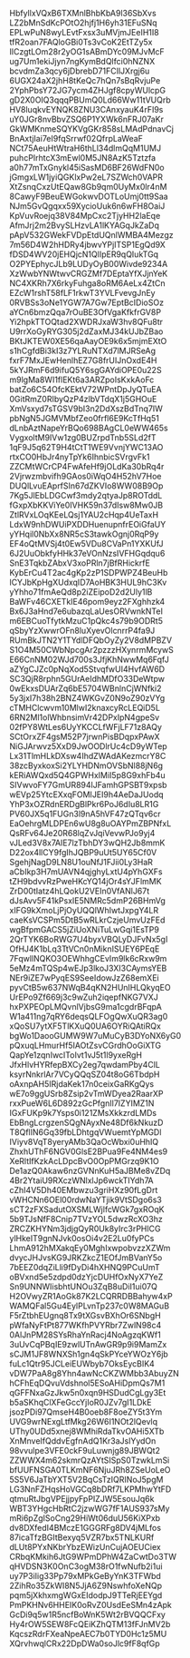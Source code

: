 HbfyllxVQxB6TXMnlBhbKbA9l36SbXvs
LZ2bMnSdKcPOtO2hjfj1H6yh31EFuSNq
EPLwPuN8wyLEvtFxsx3uMVjmJEeIH1I8
tfR2oan7FAQloGBi0Ts3vCoK2EtTZy5x
IlCzgtLOm28r2yOG1sABmDYc09MJvMcF
ug7Um1ekiJjyn7ngKymBdQlfci0hNZNX
bcvdmZa3qcy6jDbrebD71FCIlJXrgj6u
6UGX24aX2jhH8tKeQc7hQn7sBqRvjuPe
2YphPbsY72JG7ycm4ZHJgf8cpyWUlcpG
gD2X0OIQ3qqqPBUmQ0Ld66Ww11tVUQrb
HV8luqkvEYNQK8ZNU3CAnxyauK4rFI9s
uY0JGr8nvBbvZSQ6P1YXWk6nFRJ07aKr
GkWMKnmeSQYKVgGKr858sLMAdPdnavCj
BnAxtjIai7eI9fqSrrwf02QfrpLaWeaF
NCt75AeuHtWtraH6thLl34dlmQqM1UMJ
puhcPIrhtcX3mEwl0M5JN8AzK5Tztzfa
a0h77mTxGnykl45iSasMD6BF26WdFN0o
jGmgxLW1jyiQGKlxPw2eL7SZWch0VAPR
XtZsnqCxzUtEQaw8Gb9qm0UyMx0lr4nM
8CawyF9BeuEWGokwvDOTLoUmj0tt9Saa
NJm5GvQgqxx59XycioUuk6n6wFH8OaiJ
KpVuvRoejq38V84MpCxc2TjyHH2laEqe
AfmJrj2m2BvySLHzvLA1lKYAGqJkZaDq
pApV532GWekFVDpEtdUQnlWMBA4Mezgz
7m56D4W2hHDRy4jbwvYPjITSP1EgQd9X
fDSD4WV20jEHQjcN1QlIpER9qQIukTGq
O2PYEphycJLb9LUDyOyB00Wivde9234A
XzWwbYNWtwvCRGZMf7DEptaYfXJjnYeK
NC4XKRh7X6rkyFuhga8oRM6AeLx4ZtCn
EZcW1rshT58fLF1rkwT3YVLFvevgJnEy
0RVBSs3oNe1YGW7A7Gw7EptBcIDioSOz
aYCn6bmzQqa7rOuBE3OfVgaKfkfrGV8P
Yi2hpkTTOQtad2XWDRJxaW3hv8QFu8tr
U9rrXoGyRYG305j2dZaxMJ34kUJbZBao
BKtJKTEW0XE56qaAayOE9k6x5mjmEXtO
s1hCgfdBi3kI3z7YLRuNTXd7lMJRSeAg
fxrF7MxJEwHenlhEZ7G8frUIJnOxdE4H
5kYJRmF6d9ifuQ5Y6sgGAYdiOPE0u22S
m9lgMa8WI1flEKt6a3ARZpoIsKxkAoFc
batZo6C54OfcKEktV72WPntDpJyQTuEA
0GitRmZ0RIbyQzP4zlbVTdqX1j5GHOuE
XmVsxyd7sTGSV9bI3n2DdXszBdTnq7IW
pbNgN5JGMVMbfZeo0frfl6E9KcTfHq51
dLnbAztNapeYrBQo698BAgCL0eWW465s
VygxoltM9IVw1zg0BUZrpdTnb5SLd2fT
1qF9J5q62T9H4tCtT1WE9VvnjYWC13AO
rtxCO0HbJr4nyTpYk6IhnbicSVrgvFk1
ZZCMtWCrCP4FwAfeHf9jOLdKa30bRq4r
2Vjrwzmbvifh9GAos0iWqO4H52hV7Hoe
DUQlLvuEAprfSIn67dZKVIo8WW08B9Op
7Kg5JlEbLDGCwf3mdy2qtyaJp8ROTddL
fGxpXbKKViYe0IVHK59n37dIsw8Mw0JB
ZtlRVxLOqKEeLQsj1YAU2cHqp4UeTaxH
LdxW9nhDWUiPXDDHuenupnfrEOiGfaUY
yYHqil0NbXx8NR5cS3tawkOgnj0RqP9y
EF4oQtMVSj4t0Ew5VDu8CVaPn1YXKUfJ
6J2UuObkfyHHk37eVOnNzsIVFHGqdqu6
SnE3TqkbZAbxV3xoPRln7jBfRHickrfE
KybErCu4T2ac4gKp2zP1SDPWPZ4BeuHb
lCYJbKpHgXUdxqID7AoHBK3HUL9hC3Kv
yYhho71fmAeQd8p2iZEipoD2d2Uly1lB
BaWFv46CXETkIE46pom9eyz2FXghhzk4
Bx6J3aHnd7e6ubazqLaUesORVwnkNTeI
m6EBCuoTfytkMzuC1pQkc4s79b9ODRt5
qSbyYzXwwrOFn8luXyevOlcnrrP4fa9J
RUmBkJTN2Y1TYdlDFQbOyZy2V8dMPBZV
S1O4M50CWbNpcgAr2pzzzHXynrmMcywS
E66CnNM02WJd700s3JfjKhNwwMq6FqfJ
aZYgCJZc0pNqXod5StvqfwUI4HvfAW6D
SC3QjR8rphn5GUrAeIdhMDfO33DeWtpw
0wEkxsDUArZq6bE5704WBnlnCjWNfki2
5y3jxI7h38h2BNZ4WKGvZ0N9oZ90zVYg
cTMHClcwvm10MlwI2knaxcyRcLEQiD5L
6RN2Ml1olWhbnsimVr42DPxIpN4gpeSv
02fPY8WtLes6UyYKCCLfWFjLF71z8AQy
SCtOrxZF4gsM52P7jrwnPisBDqpxPAwX
NiGJArwvz5XxD9JwOODlrUc4cD9yWTep
Lx31TlmHLkDXsw4IhdZWAdAKezmcrY8C
38zcByxkoxSi2YLYHDNmOVSbNl88jN6g
kERiAWQxd5Q4GPWHxIMiI5p8G9xhFb4u
SIVwvoFY7GmUR894lJFamhGPSBT9xpsb
wEVp25YtcEXxqFOMIJEI9h4AeDaJUodq
YhP3xOZRdnERDgBlPkr6PoJ6dIu8LR1G
PV60JX5q1FUGn3l9nA5hVF47zQTqv6cr
EaOehrgMLDPEn6wU8g8uOAYPmZBPNfxL
QsRFv64Je20R68lqZvJqiVevwPJo9yj4
vJLed3V8x7AIE7lzTbhDY3wQH2Jb8mmK
D22ox4llCY9fgIhJQBP9uUt5UY65Cf0V
SgehjNagD9LN8U1ouNfJ1FJii0Ly3HaR
aCbIkp3H7mUAVN4qjghyLxtU4pYhGXFs
tZH9bdvvRzPweHKcYQ14jOr4sYJFlmMK
ZrD00tIatz4hLQokU2VEIn0VfANlJ67t
dJsAvv5F41kPsxIE5NMRc5dmP26BHmVg
xIFG9kXmoLjPjOyUQQlWhIwtJxpgY4LR
caeKsVCSPm5DtB5wRLkrCzjeUmvUzFEd
wgBfpmGACS5jZiUoXNiTuLwGqi1EsTP9
2QrTYK6BoRWG7U4byxVBQLyDJFvNx5gI
OfHJ4K1bLq3TtVCn0nMiknISUEY6PEqE
7FqwllNQKO3OEWhhgCEvIm9lk6cRxw9m
5eMz4mTQSp4wEJp3lkoJ3XI3CAymsYEB
NEr9iZE7wPyqES9SeeIdowJzZ68emXEi
pyvCtB5w637NWqB4qKN2HUnIHLQkyqEO
UrEPo9Zf669j3c9wZuh2iqepfNKG7VXJ
hxPXPEOpLMQvnlVjbsG9ma1cgdrBFqpA
W1a411ng7qRY6deqsQLFOgQwXuQR3ag0
xQoSU7ytXF5TlKXuQ0UA6OYRiQAtiRQx
bgWo1DaooGUMW9W7uMuCyB3DYoNX6yG0
pQxuqLHmurHf5IAOtZsvCGrdhOoGiXTG
QapYe1zqnIwcIToIvt1vJ5t1l9yxeRgH
JfxHlvHYRfepBXCy2eg7qwdamPby4ClL
ksyrNnkrlAr7VCyQQqSZ04t8oG6TbdpH
oAxnpAH5IRjdaKek17n0ceixGaRKgQys
wE7o9ggUSrb8Zsip2vTmWDyea2RaarXP
rxxPueW6L6D892zGcPfgnIl7IZYIMZ1N
IGxFUKp9k7Ysps0i121ZMsXkkzrdLMDs
EbBngLcrgzenSQgNAyxNe48Df6kNkuzD
T8QflIN6Gq39fbLDhtgqVWuemtYpMGDl
IViyv8VqT8yeryAMb3QaOcWbxi0uHhIQ
ZhxhUThF6NGV0GlsE2BPua9Fe4NM4es9
XeRltIfKzkAcLDpcBvO0OpPMGrzq9K1O
De1azQ0Akaw6nzGVNnKuH5aJBMe8vZDq
4Br2YtaiU9RXczWNlxlJp6wckTIYdh7A
cZhI4V5Dh40EMbwzu3griHXz90fLgDrt
vWHCNn6OEl00rdwNaYTjik9VtSDgo6s3
sCT2zFXSadutOXSMLWjlfcWGk7gxROqK
5b9TJsNfF8Cnip7TVzYOL5dwzRcXO3hz
ZRCZKHYNm3jdjgQyR0Uk8yIrc3rPHlCG
ylHkeIT9gnNJvk0osOi4v2E2Lu0fyPCs
LhmA912hMXakqEy0MghIxwpobvzzXZWm
dvycJHJvsKG9JRKZkcZ1EOfJmBVanY5o
7bEEZ0dqZiLli9fDyDi4hXHNQ9PCuUmT
oBVxnd5e5zdpd0dzYjcDUHfOxNyX7YeZ
Sn9UNNWIisbhtUNOu3ZqB8uDiI1ui07Q
H2OVwyZR1AoGk87K2LCQRRDBBahyw4xP
WAMQFal5Gu4EylPLvnTp237c0W8MAGuB
F5rZtbhEUgnq8Tx9tXGsvBXhOr6SNbgH
pWfaNyFtPt877WKfhPVYRbr7ZwlN98c4
0AlJnPM28SYsRhaYnRacj4NoAgzqKWf1
3uUvCqPBqIE9zwlUTnAwGR9p9i9MamZx
sCJM1JF8WNXSh1gn4qSkPYceYWOzY6jb
fuLc1Qtr95JCLeiEUWbyb7OksEycBIK4
vDW7PaA8g8Yhn4awNcCKZWMbb3AbuyZN
hCFhEqDQvuVdshnol5ESoAHiDpmQs7M1
qGFFNxaGzJkw5n0xqn9HSDudCgLgy3Et
b5aSKhqClXFeGccYjIoR0JZv7gI1LDkE
jsozPDi97QmseH4B0oeb8F8oeZY5t3Ym
UVG9wrNExgLtfMkg26W6I1NOt2lQevlq
UThy0UDd5xnej8WMhiRdaTkvOAHi5XTb
XnMnveIfQddvEgfnAdQ1Kr3aJslYydOn
98vvulpe3VFE0ckF9uLuwnjg89JBWQt2
ZZWWX4m62skmrQzAYtSISpS0TzwkLmSi
bfUUFNSGA0TLKmNF6NjuJRh8ZSeUoLeO
5S5V6JaTbYXT5V2BqCsTzIQRINoJ5pgM
LG3NnFZHqsHoVGCq8bDRf7LKPMhwYtFD
qtmuRtJbgVPEjjpyFpPIZJW5EsouJq6k
WBT3YHgcHbRtC2jzwWG7fF1AUS937sMy
mRi6pZgISoCng29HiWt06duU56KiXPxb
dv8DXfedI4BMczE1GGGRFg8DV4jMLfos
87icaTfzBGItBexyq5VZR7bx5TNLKURf
dLUt8PYxNKbrYbzEWizUnCujAOEUCiex
CRbqKMkih6JtG9WPmDPhW4ZaCwtDo3TW
qHVDSN3K0OnC3ogM38rO1fwNufb2i1ui
uy7P3iIig33Pp79xMPkGeByYnK3TFWbd
2ZihRo35ZkWI8N5JjA6Z9NswhfoXeNQp
pqm5jXkhxmgWGxEIdodpJ9TTeRjEEYgd
PmPKHNv6HHEIK0oRvZ0UsdEeSMn4zApk
GcDi9q5w1R5ncfBoWnK5Wt2rBVQQCFxy
Hy4rOW5SEW8FcQEiKZhQTM13fFJnMV2b
KqcszRdrFXeaNpeAEC7b0TYD0Hc1z5MU
XQrvhwqlCRx22DpDWa0soJlc9fF8qfGp
